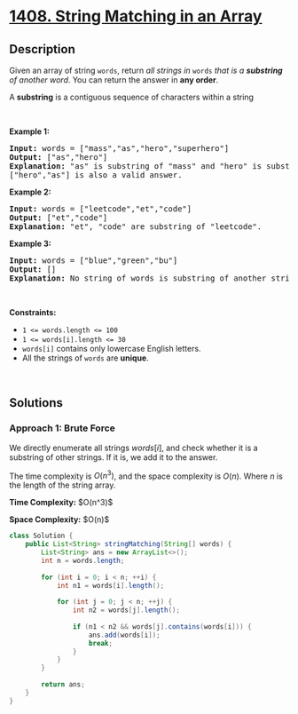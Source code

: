 # [1408. String Matching in an Array](https://leetcode.com/problems/string-matching-in-an-array)

## Description

<p>Given an array of string <code>words</code>, return <em>all strings in </em><code>words</code><em> that is a <strong>substring</strong> of another word</em>. You can return the answer in <strong>any order</strong>.</p>

<p>A <strong>substring</strong> is a contiguous sequence of characters within a string</p>
<p>&nbsp;</p>

<p><strong class="example">Example 1:</strong></p>
<pre>
<strong>Input:</strong> words = [&quot;mass&quot;,&quot;as&quot;,&quot;hero&quot;,&quot;superhero&quot;]
<strong>Output:</strong> [&quot;as&quot;,&quot;hero&quot;]
<strong>Explanation:</strong> &quot;as&quot; is substring of &quot;mass&quot; and &quot;hero&quot; is substring of &quot;superhero&quot;.
[&quot;hero&quot;,&quot;as&quot;] is also a valid answer.
</pre>

<p><strong class="example">Example 2:</strong></p>
<pre>
<strong>Input:</strong> words = [&quot;leetcode&quot;,&quot;et&quot;,&quot;code&quot;]
<strong>Output:</strong> [&quot;et&quot;,&quot;code&quot;]
<strong>Explanation:</strong> &quot;et&quot;, &quot;code&quot; are substring of &quot;leetcode&quot;.
</pre>

<p><strong class="example">Example 3:</strong></p>
<pre>
<strong>Input:</strong> words = [&quot;blue&quot;,&quot;green&quot;,&quot;bu&quot;]
<strong>Output:</strong> []
<strong>Explanation:</strong> No string of words is substring of another string.
</pre>
<p>&nbsp;</p>

<p><strong>Constraints:</strong></p>
<ul>
    <li><code>1 &lt;= words.length &lt;= 100</code></li>
    <li><code>1 &lt;= words[i].length &lt;= 30</code></li>
    <li><code>words[i]</code> contains only lowercase English letters.</li>
    <li>All the strings of <code>words</code> are <strong>unique</strong>.</li>
</ul>
<p>&nbsp;</p>

## Solutions

### **Approach 1: Brute Force**

We directly enumerate all strings $words[i]$, and check whether it is a substring of other strings. If it is, we add it to the answer.

The time complexity is $O(n^3)$, and the space complexity is $O(n)$. Where $n$ is the length of the string array.

<p><strong>Time Complexity:</strong> $O(n^3)$</p>
<p><strong>Space Complexity:</strong> $O(n)$</p>

```java
class Solution {
    public List<String> stringMatching(String[] words) {
        List<String> ans = new ArrayList<>();
        int n = words.length;
        
        for (int i = 0; i < n; ++i) {
            int n1 = words[i].length();
            
            for (int j = 0; j < n; ++j) {
                int n2 = words[j].length();
                
                if (n1 < n2 && words[j].contains(words[i])) {
                    ans.add(words[i]);
                    break;
                }
            }
        }
        
        return ans;
    }
}
```